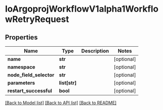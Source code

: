 # IoArgoprojWorkflowV1alpha1WorkflowRetryRequest

## Properties
Name | Type | Description | Notes
------------ | ------------- | ------------- | -------------
**name** | **str** |  | [optional] 
**namespace** | **str** |  | [optional] 
**node_field_selector** | **str** |  | [optional] 
**parameters** | **list[str]** |  | [optional] 
**restart_successful** | **bool** |  | [optional] 

[[Back to Model list]](../README.md#documentation-for-models) [[Back to API list]](../README.md#documentation-for-api-endpoints) [[Back to README]](../README.md)


